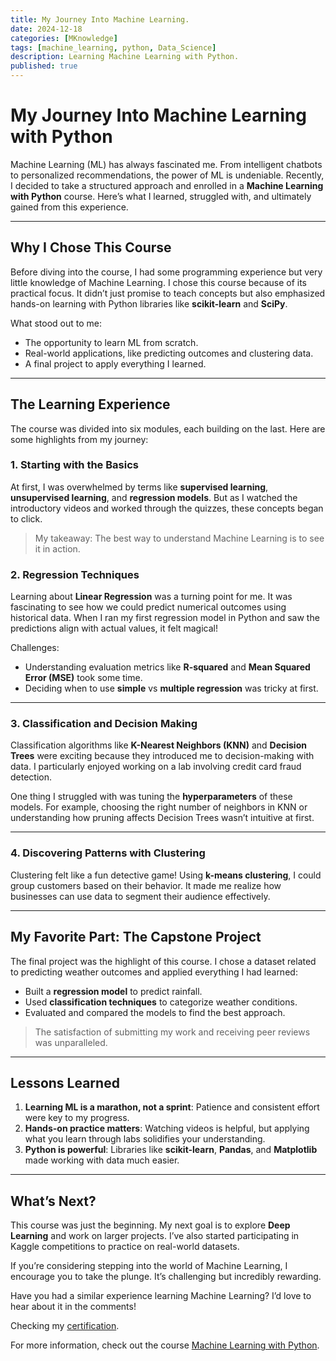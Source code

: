 ```yaml
---
title: My Journey Into Machine Learning.  
date: 2024-12-18
categories: [MKnowledge]  
tags: [machine_learning, python, Data_Science]  
description: Learning Machine Learning with Python.  
published: true  
---
```


# My Journey Into Machine Learning with Python  

Machine Learning (ML) has always fascinated me. From intelligent chatbots to personalized recommendations, the power of ML is undeniable. Recently, I decided to take a structured approach and enrolled in a **Machine Learning with Python** course. Here’s what I learned, struggled with, and ultimately gained from this experience.  

---

## Why I Chose This Course  

Before diving into the course, I had some programming experience but very little knowledge of Machine Learning. I chose this course because of its practical focus. It didn’t just promise to teach concepts but also emphasized hands-on learning with Python libraries like **scikit-learn** and **SciPy**.  

What stood out to me:  
- The opportunity to learn ML from scratch.  
- Real-world applications, like predicting outcomes and clustering data.  
- A final project to apply everything I learned.  

---

## The Learning Experience  

The course was divided into six modules, each building on the last. Here are some highlights from my journey:  

### 1. **Starting with the Basics**  
At first, I was overwhelmed by terms like **supervised learning**, **unsupervised learning**, and **regression models**. But as I watched the introductory videos and worked through the quizzes, these concepts began to click.  

> My takeaway: The best way to understand Machine Learning is to see it in action.  

### 2. **Regression Techniques**  
Learning about **Linear Regression** was a turning point for me. It was fascinating to see how we could predict numerical outcomes using historical data. When I ran my first regression model in Python and saw the predictions align with actual values, it felt magical!  

Challenges:  
- Understanding evaluation metrics like **R-squared** and **Mean Squared Error (MSE)** took some time.  
- Deciding when to use **simple** vs **multiple regression** was tricky at first.  

---

### 3. **Classification and Decision Making**  
Classification algorithms like **K-Nearest Neighbors (KNN)** and **Decision Trees** were exciting because they introduced me to decision-making with data. I particularly enjoyed working on a lab involving credit card fraud detection.  

One thing I struggled with was tuning the **hyperparameters** of these models. For example, choosing the right number of neighbors in KNN or understanding how pruning affects Decision Trees wasn’t intuitive at first.  

---

### 4. **Discovering Patterns with Clustering**  
Clustering felt like a fun detective game! Using **k-means clustering**, I could group customers based on their behavior. It made me realize how businesses can use data to segment their audience effectively.  

---

## My Favorite Part: The Capstone Project  

The final project was the highlight of this course. I chose a dataset related to predicting weather outcomes and applied everything I had learned:  
- Built a **regression model** to predict rainfall.  
- Used **classification techniques** to categorize weather conditions.  
- Evaluated and compared the models to find the best approach.  

> The satisfaction of submitting my work and receiving peer reviews was unparalleled.  

---

## Lessons Learned  

1. **Learning ML is a marathon, not a sprint**: Patience and consistent effort were key to my progress.  
2. **Hands-on practice matters**: Watching videos is helpful, but applying what you learn through labs solidifies your understanding.  
3. **Python is powerful**: Libraries like **scikit-learn**, **Pandas**, and **Matplotlib** made working with data much easier.  

---

## What’s Next?  

This course was just the beginning. My next goal is to explore **Deep Learning** and work on larger projects. I’ve also started participating in Kaggle competitions to practice on real-world datasets.  

If you’re considering stepping into the world of Machine Learning, I encourage you to take the plunge. It’s challenging but incredibly rewarding.  

Have you had a similar experience learning Machine Learning? I’d love to hear about it in the comments!  

Checking my [certification](https://coursera.org/share/97163835eab861895a3a5e25252ebeca).

For more information, check out the course [Machine Learning with Python](https://www.coursera.org/programs/industry-professional-credentials-track-blqcg/learn/machine-learning-with-python).